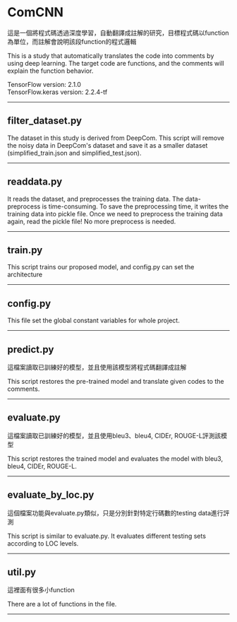 # ComCNN

這是一個將程式碼透過深度學習，自動翻譯成註解的研究，目標程式碼以function為單位，而註解會說明該段function的程式邏輯

This is a study that automatically translates the code into comments by using deep learning. The target code are functions, and the comments will explain the function behavior.

TensorFlow version: 2.1.0<br>
TensorFlow.keras version: 2.2.4-tf<br>
***

## filter_dataset.py

The dataset in this study is derived from DeepCom. This script will remove the noisy data in DeepCom's dataset and save it as a smaller dataset (simplified_train.json and simplified_test.json).
***
## readdata.py
It reads the dataset, and preprocesses the training data. The data-preprocess is time-consuming. To save the preprocessing time, it writes the training data into pickle file. Once we need to preprocess the training data again, read the pickle file! No more preprocess is needed.
***
## train.py
This script trains our proposed model, and config.py can set the architecture

***
## config.py

This file set the global constant variables for whole project.
***
## predict.py
這檔案讀取已訓練好的模型，並且使用該模型將程式碼翻譯成註解

This script restores the pre-trained model and translate given codes to the comments.
***
## evaluate.py
這檔案讀取已訓練好的模型，並且使用bleu3、bleu4, CIDEr, ROUGE-L評測該模型

This script restores the trained model and evaluates the model with bleu3, bleu4, CIDEr, ROUGE-L.
***

## evaluate_by_loc.py
這個檔案功能與evaluate.py類似，只是分別針對特定行碼數的testing data進行評測

This script is similar to evaluate.py. It evaluates different testing sets according to LOC levels.
***
## util.py
這裡面有很多小function

There are a lot of functions in the file.
***
